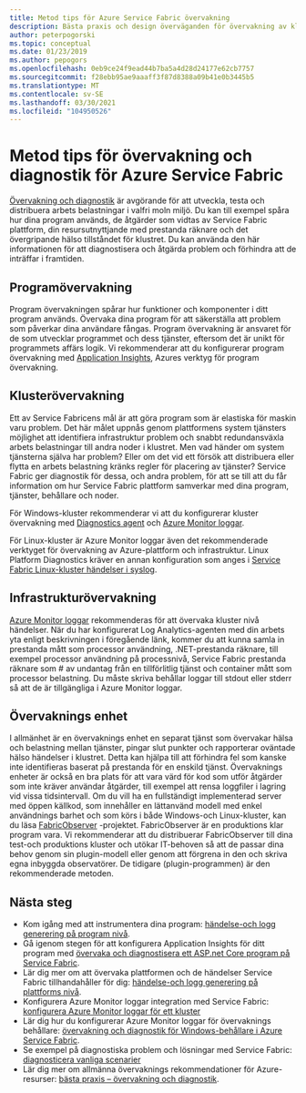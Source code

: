 ```yaml
---
title: Metod tips för Azure Service Fabric övervakning
description: Bästa praxis och design överväganden för övervakning av kluster och program med hjälp av Azure Service Fabric.
author: peterpogorski
ms.topic: conceptual
ms.date: 01/23/2019
ms.author: pepogors
ms.openlocfilehash: 0eb9ce24f9ead44b7ba5a4d28d24177e62cb7757
ms.sourcegitcommit: f28ebb95ae9aaaff3f87d8388a09b41e0b3445b5
ms.translationtype: MT
ms.contentlocale: sv-SE
ms.lasthandoff: 03/30/2021
ms.locfileid: "104950526"
---
```

# <a name="monitoring-and-diagnostic-best-practices-for-azure-service-fabric"></a>Metod tips för övervakning och diagnostik för Azure Service Fabric

[Övervakning och diagnostik](./service-fabric-diagnostics-overview.md) är avgörande för att utveckla, testa och distribuera arbets belastningar i valfri moln miljö. Du kan till exempel spåra hur dina program används, de åtgärder som vidtas av Service Fabric plattform, din resursutnyttjande med prestanda räknare och det övergripande hälso tillståndet för klustret. Du kan använda den här informationen för att diagnostisera och åtgärda problem och förhindra att de inträffar i framtiden.

## <a name="application-monitoring"></a>Programövervakning

Program övervakningen spårar hur funktioner och komponenter i ditt program används. Övervaka dina program för att säkerställa att problem som påverkar dina användare fångas. Program övervakning är ansvaret för de som utvecklar programmet och dess tjänster, eftersom det är unikt för programmets affärs logik. Vi rekommenderar att du konfigurerar program övervakning med [Application Insights](./service-fabric-tutorial-monitoring-aspnet.md), Azures verktyg för program övervakning.

## <a name="cluster-monitoring"></a>Klusterövervakning

Ett av Service Fabricens mål är att göra program som är elastiska för maskin varu problem. Det här målet uppnås genom plattformens system tjänsters möjlighet att identifiera infrastruktur problem och snabbt redundansväxla arbets belastningar till andra noder i klustret. Men vad händer om system tjänsterna själva har problem? Eller om det vid ett försök att distribuera eller flytta en arbets belastning kränks regler för placering av tjänster? Service Fabric ger diagnostik för dessa, och andra problem, för att se till att du får information om hur Service Fabric plattform samverkar med dina program, tjänster, behållare och noder.

För Windows-kluster rekommenderar vi att du konfigurerar kluster övervakning med [Diagnostics agent](./service-fabric-diagnostics-event-aggregation-wad.md) och [Azure Monitor loggar](./service-fabric-diagnostics-oms-setup.md).

För Linux-kluster är Azure Monitor loggar även det rekommenderade verktyget för övervakning av Azure-plattform och infrastruktur. Linux Platform Diagnostics kräver en annan konfiguration som anges i [Service Fabric Linux-kluster händelser i syslog](./service-fabric-diagnostics-oms-syslog.md).

## <a name="infrastructure-monitoring"></a>Infrastrukturövervakning

[Azure Monitor loggar](./service-fabric-diagnostics-oms-agent.md) rekommenderas för att övervaka kluster nivå händelser. När du har konfigurerat Log Analytics-agenten med din arbets yta enligt beskrivningen i föregående länk, kommer du att kunna samla in prestanda mått som processor användning, .NET-prestanda räknare, till exempel processor användning på processnivå, Service Fabric prestanda räknare som # av undantag från en tillförlitlig tjänst och container mått som processor belastning.  Du måste skriva behållar loggar till stdout eller stderr så att de är tillgängliga i Azure Monitor loggar.

## <a name="watchdogs"></a>Övervaknings enhet

I allmänhet är en övervaknings enhet en separat tjänst som övervakar hälsa och belastning mellan tjänster, pingar slut punkter och rapporterar oväntade hälso händelser i klustret. Detta kan hjälpa till att förhindra fel som kanske inte identifieras baserat på prestanda för en enskild tjänst. Övervaknings enheter är också en bra plats för att vara värd för kod som utför åtgärder som inte kräver användar åtgärder, till exempel att rensa loggfiler i lagring vid vissa tidsintervall. Om du vill ha en fullständigt implementerad server med öppen källkod, som innehåller en lättanvänd modell med enkel användnings barhet och som körs i både Windows-och Linux-kluster, kan du läsa [FabricObserver](https://aka.ms/sf/FabricObserver) -projektet. FabricObserver är en produktions klar program vara. Vi rekommenderar att du distribuerar FabricObserver till dina test-och produktions kluster och utökar IT-behoven så att de passar dina behov genom sin plugin-modell eller genom att förgrena in den och skriva egna inbyggda observatörer. De tidigare (plugin-programmen) är den rekommenderade metoden.

## <a name="next-steps"></a>Nästa steg

* Kom igång med att instrumentera dina program: [händelse-och logg generering på program nivå](service-fabric-diagnostics-event-generation-app.md).
* Gå igenom stegen för att konfigurera Application Insights för ditt program med [övervaka och diagnostisera ett ASP.net Core program på Service Fabric](service-fabric-tutorial-monitoring-aspnet.md).
* Lär dig mer om att övervaka plattformen och de händelser Service Fabric tillhandahåller för dig: [händelse-och logg generering på plattforms nivå](service-fabric-diagnostics-event-generation-infra.md).
* Konfigurera Azure Monitor loggar integration med Service Fabric: [konfigurera Azure Monitor loggar för ett kluster](service-fabric-diagnostics-oms-setup.md)
* Lär dig hur du konfigurerar Azure Monitor loggar för övervaknings behållare: [övervakning och diagnostik för Windows-behållare i Azure Service Fabric](service-fabric-tutorial-monitoring-wincontainers.md).
* Se exempel på diagnostiska problem och lösningar med Service Fabric: [diagnosticera vanliga scenarier](service-fabric-diagnostics-common-scenarios.md)
* Lär dig mer om allmänna övervaknings rekommendationer för Azure-resurser: [bästa praxis – övervakning och diagnostik](/azure/architecture/best-practices/monitoring).

